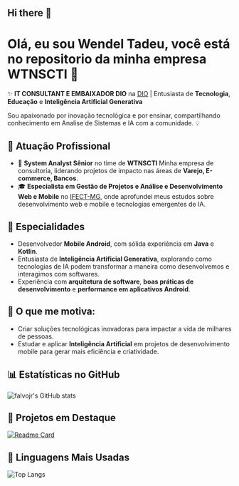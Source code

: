 ## Hi there 👋

# Olá, eu sou Wendel Tadeu, você está no repositorio da minha empresa WTNSCTI 👋

✨ **IT CONSULTANT E EMBAIXADOR DIO** na [DIO](https://digitalinnovation.one/) | Entusiasta de **Tecnologia**, **Educação** e **Inteligência Artificial Generativa**

Sou apaixonado por inovação tecnológica e por ensinar, compartilhando conhecimento em Analise de Sistemas e IA com a comunidade. 💡

## 🏢 **Atuação Profissional**
- 🚀 **System Analyst Sênior** no time de **WTNSCTI** Minha empresa de consultoria, liderando projetos de impacto nas áreas de **Varejo, E-commerce, Bancos**.
- 🎓 **Especialista em Gestão de Projetos e Análise e Desenvolvimento Web e Mobile** no [IFECT-MG](https://www.ifsudestemg.edu.br/riopomba), onde aprofundei meus estudos sobre desenvolvimento web e mobile e tecnologias emergentes de IA.

## 📱 **Especialidades**
- Desenvolvedor **Mobile Android**, com sólida experiência em **Java** e **Kotlin**.
- Entusiasta de **Inteligência Artificial Generativa**, explorando como tecnologias de IA podem transformar a maneira como desenvolvemos e interagimos com softwares.
- Experiência com **arquitetura de software**, **boas práticas de desenvolvimento** e **performance em aplicativos Android**.

## 🚀 **O que me motiva:**
- Criar soluções tecnológicas inovadoras para impactar a vida de milhares de pessoas.
- Estudar e aplicar **Inteligência Artificial** em projetos de desenvolvimento mobile para gerar mais eficiência e criatividade.

## 📊 **Estatísticas no GitHub**

![falvojr's GitHub stats](https://github-readme-stats.vercel.app/api?username=wtnscti&show_icons=true&theme=dark)

## 📌 **Projetos em Destaque**

[![Readme Card](https://github-readme-stats.vercel.app/api/pin/?username=wtnscti&repo=phd-thesis&theme=dark)]([https://github.com/wtnscti/tcc-ifsuldestemg-web)

## 🚀 **Linguagens Mais Usadas**

![Top Langs](https://github-readme-stats.vercel.app/api/top-langs/?username=wtnscti&layout=compact&theme=dark)

